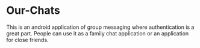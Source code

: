# Our-Chats
This is an android application of group messaging where authentication is a great part. People can use it as a family chat application or an application for close friends.
